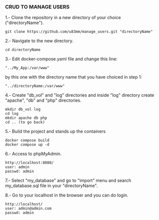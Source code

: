 ### CRUD TO MANAGE USERS
1.- Clone the repository in a new directory of your choice ("directoryName").
```
git clone https://github.com/u83mm/manage_users.git "directoryName"
```

2.- Navigate to the new directory.
```
cd directoryName
```
3.- Edit docker-compose.yaml file and change this line:
```
"../My_App:/var/www"
```
by this one with the directory name that you have choiced in step 1:
```
"../directoryName:/var/www"
```
4.- Create "db_vol" and "log" directories and inside "log" directory create "apache", "db" and "php" directories.
```
mkdir db_vol log
cd log
mkdir apache db php
cd .. (to go back)
```
5.- Build the project and stands up the containers
```
docker compose build
docker compose up -d
```
6.- Access to phpMyAdmin.
```
http://localhost:8080/
user: admin
passwd: admin
```
7.- Select "my_database" and go to "import" menu and search my_database.sql file in your "directoryName".

8.- Go to your localhost in the browser and you can do login.
```
http://localhost/
user: admin@admin.com
passwd: admin
```

